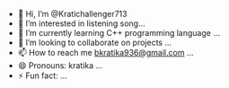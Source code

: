 - 👋 Hi, I’m @Kratichallenger713
- 👀 I’m interested in listening song...
- 🌱 I’m currently learning  C++ programming language ...
- 💞️ I’m looking to collaborate on projects   ...
- 📫 How to reach me bkratika936@gmail.com ...
- 😄 Pronouns: kratika ...
- ⚡ Fun fact: ...

<!---
Kratichallenger713/Kratichallenger713 is a ✨ special ✨ repository because its `README.md` (this file) appears on your GitHub profile.
You can click the Preview link to take a look at your changes.
--->
